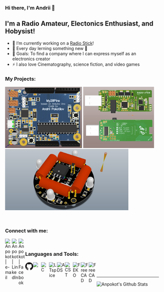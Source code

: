 ### Hi there, I'm Andrii 👋

## I'm a Radio Amateur, Electonics Enthusiast, and Hobysist!
- 🔭 I’m currently working on a [Radio Stick][usbstick]!
- 🌱 Every day lerning something new 🤣
- 🥅 Goals: To find a company where I can express myself as an electronics creator
- ⚡ I also love Cinematography, science fiction, and video games

### My Projects:

[<img  height="200px" src="https://github.com/Anpokot/My28Pins/raw/master/My28Pins3D.PNG" />][My28Pins]
[<img  height="200px" src="https://github.com/Anpokot/USB-Wi-Fi-Radio/raw/master/board.png" />][usbstick]
[<img  height="200px" src="https://github.com/Anpokot/RGB_Glitter_Lamp/raw/master/logo.PNG" />][Glitter] 

<br />

### Connect with me:

[<img align="left" alt="Anpokot | e-mail" width="22px" src="https://cdn.jsdelivr.net/npm/simple-icons@3.4.0/icons/mail-dot-ru.svg" />][email]
[<img align="left" alt="Anpokot | LinkedIn" width="22px" src="https://cdn.jsdelivr.net/npm/simple-icons@v3/icons/linkedin.svg" />][linkedin]
[<img align="left" alt="Anpokot | Facebook" width="22px" src="https://cdn.jsdelivr.net/npm/simple-icons@3.4.0/icons/facebook.svg" />][facebook]

<br />

### Languages and Tools:

[<img align="left" alt="GitHub" width="26px" src="https://raw.githubusercontent.com/github/explore/78df643247d429f6cc873026c0622819ad797942/topics/github/github.png" />][github]
[<img align="left" width="26px" src="https://cdn.jsdelivr.net/npm/simple-icons@3.4.0/icons/altiumdesigner.svg" />][github]
[<img align="left" alt="C" width="26px" src="https://cdn.jsdelivr.net/npm/simple-icons@3.4.0/icons/c.svg" />][github]
[<img align="left" alt="LTspice" width="26px" src="https://pbs.twimg.com/profile_images/839168408490913792/ukNPeWwa_400x400.jpg" />][github]
[<img align="left" alt="ADS" width="26px" src="https://www.softwares2u.com/wp-content/uploads/2018/09/Download-ADVANCED-DESIGN-SYSTEM-ADS-Free-latest-1.jpg" />][github]
[<img align="left" alt="CST" width="26px" src="https://downloadly.ir/wp-content/uploads/2019/12/CST-STUDIO-SUITE.png" />][github]
[<img align="left" alt="FEKO" width="26px" src="https://img.informer.com/icons/png/128/3499/3499617.png" />][github]
[<img align="left" alt="FreeCAD" width="26px" src="https://upload.wikimedia.org/wikipedia/commons/thumb/f/f7/FreeCAD-logo.svg/1024px-FreeCAD-logo.svg.png" />][github]
[<img align="left" alt="FreeCAD" width="26px" src="https://i0.pngocean.com/files/378/830/339/mathcad-logo-computer-software-computer-program-computer-icons-thanks-for-watching-thumb.jpg" />][github]

<br />
<br />

---

<img align="left" alt="Anpokot's Github Stats" src="https://github-readme-stats.vercel.app/api?username=Anpokot&show_icons=true&hide_border=true" />

[My28Pins]: https://github.com/Anpokot/My28Pins
[Glitter]: https://github.com/Anpokot/RGB_Glitter_Lamp
[usbstick]: https://github.com/Anpokot/USB-Wi-Fi-Radio
[github]: https://github.com/Anpokot
[linkedin]: https://www.linkedin.com/in/andrii-pokotilov
[facebook]: https://www.facebook.com/anpokot
[email]: mailto:anpokot@ukr.net
